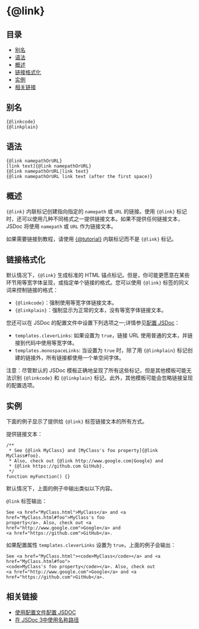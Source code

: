 # {@link}

## 目录

- [别名](#别名)
- [语法](#语法)
- [概述](#概述)
- [链接格式化](#链接格式化)
- [实例](#实例)
- [相关链接](#相关链接)

## 别名

```
{@linkcode}
{@linkplain}
```

## 语法

```
{@link namepathOrURL}
[link text]{@link namepathOrURL}
{@link namepathOrURL|link text}
{@link namepathOrURL link text (after the first space)}
```

## 概述

`{@link}` 内联标记创建指向指定的 `namepath` 或 `URL` 的链接。使用 `{@link}` 标记时，还可以使用几种不同格式之一提供链接文本。如果不提供任何链接文本，JSDoc 将使用 `namepath` 或 `URL` 作为链接文本。

如果需要链接到教程，请使用 [{@tutorial}](./tags-tutorial.md) 内联标记而不是 `{@link}` 标记。

## 链接格式化

默认情况下，`{@link}` 生成标准的 HTML 锚点标记。但是，你可能更愿意在某些环节用等宽字体呈现，或指定单个链接的格式。您可以使用 `{@link}` 标签的同义词来控制链接的格式：

- `{@linkcode}`：强制使用等宽字体链接文本。
- `{@linkplain}`：强制显示为正常的文本，没有等宽字体链接文本。

您还可以在 JSDoc 的配置文件中设置下列选项之一;详情参见[配置 JSDoc](./about-configuring-jsdoc.md)：

- `templates.cleverLinks`: 如果设置为 `true`，链接 URL 使用普通的文本，并链接到代码中使用等宽字体。
- `templates.monospaceLinks`: 当设置为 `true` 时，除了用 `{@linkplain}` 标记创建的链接外，所有链接都使用一个单空间字体。

注意：尽管默认的 JSDoc 模板正确地呈现了所有这些标记，但是其他模板可能无法识别 `{@linkcode}` 和 `{@linkplain}` 标记。此外，其他模板可能会忽略链接呈现的配置选项。

## 实例

下面的例子显示了提供给 `{@link}` 标签链接文本的所有方式。

提供链接文本：

```
/**
 * See {@link MyClass} and [MyClass's foo property]{@link MyClass#foo}.
 * Also, check out {@link http://www.google.com|Google} and
 * {@link https://github.com GitHub}.
 */
function myFunction() {}
```

默认情况下，上面的例子中输出类似以下内容。

`@link` 标签输出：

```
See <a href="MyClass.html">MyClass</a> and <a href="MyClass.html#foo">MyClass's foo
property</a>. Also, check out <a href="http://www.google.com">Google</a> and
<a href="https://github.com">GitHub</a>.
```

如果配置属性 `templates.cleverLinks` 设置为 `true`，上面的例子会输出：

```
See <a href="MyClass.html"><code>MyClass</code></a> and <a href="MyClass.html#foo">
<code>MyClass's foo property</code></a>. Also, check out
<a href="http://www.google.com">Google</a> and <a href="https://github.com">GitHub</a>.
```

## 相关链接

- [使用配置文件配置 JSDOC](./about-configuring-jsdoc.md)
- [在 JSDoc 3中使用名称路径](./about-namepaths.md)
